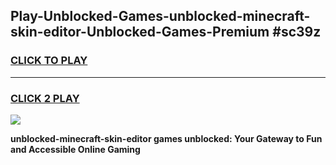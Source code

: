 
## Play-Unblocked-Games-unblocked-minecraft-skin-editor-Unblocked-Games-Premium #sc39z
<h3>
<a href="https://premium.freeplayer.one?title=unblocked-minecraft-skin-editor&ref=12M">CLICK TO PLAY</a></h3>
<hr>

<h3>
<a href="https://premium.freeplayer.one?title=unblocked-minecraft-skin-editor&ref=12M">CLICK 2 PLAY</a>
  
</h3>

<a href="https://premium.freeplayer.one?title=unblocked-minecraft-skin-editor&ref=12M"><img src="https://clearcache.store/games.png"></a>


**unblocked-minecraft-skin-editor games unblocked: Your Gateway to Fun and Accessible Online Gaming**
